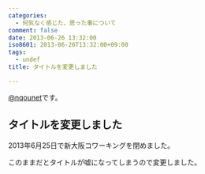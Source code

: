 ```yaml
---
categories:
  - 何気なく感じた、思った事について
comment: false
date: 2013-06-26 13:32:00
iso8601: 2013-06-26T13:32:00+09:00
tags:
  - undef
title: タイトルを変更しました

---
```


<p><a href="https://twitter.com/nqounet">@nqounet</a>です。</p>

<h2>タイトルを変更しました</h2>

<p>2013年6月25日で新大阪コワーキングを閉めました。</p>

<p>このままだとタイトルが嘘になってしまうので変更しました。</p>
    	